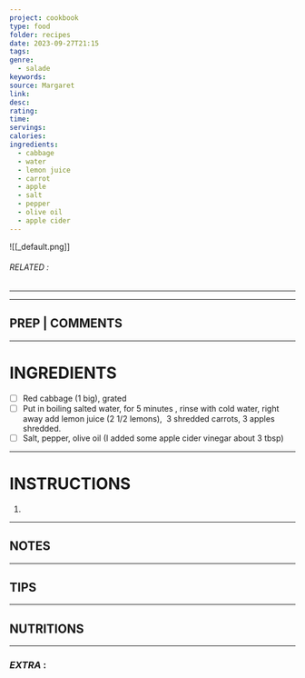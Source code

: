 ```yaml
---
project: cookbook
type: food
folder: recipes
date: 2023-09-27T21:15
tags: 
genre:
  - salade
keywords: 
source: Margaret
link: 
desc: 
rating: 
time: 
servings: 
calories: 
ingredients:
  - cabbage
  - water
  - lemon juice
  - carrot
  - apple
  - salt
  - pepper
  - olive oil
  - apple cider
---
```


![[_default.png]]
###### *RELATED* : 
---


---
## PREP | COMMENTS



---
# INGREDIENTS

- [ ] Red cabbage (1 big), grated
- [ ] Put in boiling salted water, for 5 minutes , rinse with cold water, right away add lemon juice (2 1/2 lemons),  3 shredded carrots, 3 apples shredded.
- [ ] Salt, pepper, olive oil (I added some apple cider vinegar about 3 tbsp)

---
# INSTRUCTIONS

1. 

---
## NOTES



---
## TIPS



---
## NUTRITIONS



---
### *EXTRA* :




